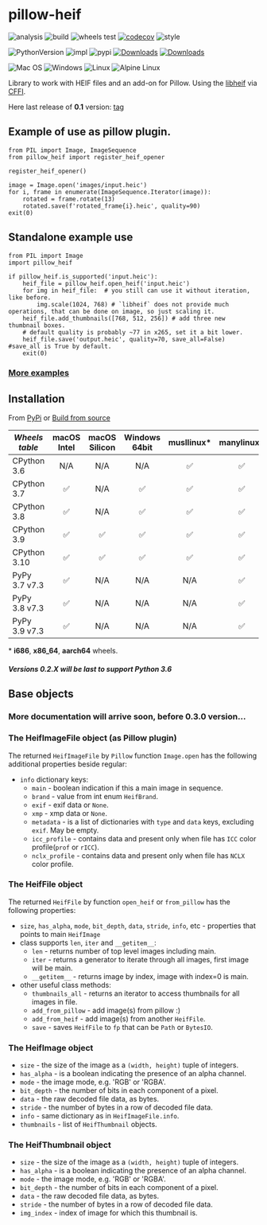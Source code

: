 # pillow-heif

![analysis](https://github.com/bigcat88/pillow_heif/actions/workflows/analysis-coverage.yml/badge.svg)
![build](https://github.com/bigcat88/pillow_heif/actions/workflows/create-release-draft.yml/badge.svg)
![wheels test](https://github.com/bigcat88/pillow_heif/actions/workflows/test-wheels.yaml/badge.svg)
[![codecov](https://codecov.io/gh/bigcat88/pillow_heif/branch/master/graph/badge.svg?token=JY64F2OL6V)](https://codecov.io/gh/bigcat88/pillow_heif)
![style](https://img.shields.io/badge/code%20style-black-000000.svg)

![PythonVersion](https://img.shields.io/badge/python-3.6%20%7C%203.7%20%7C%203.8%20%7C%203.9%20%7C%203.10-blue)
![impl](https://img.shields.io/pypi/implementation/pillow_heif)
![pypi](https://img.shields.io/pypi/v/pillow_heif.svg)
[![Downloads](https://static.pepy.tech/personalized-badge/pillow-heif?period=total&units=international_system&left_color=grey&right_color=orange&left_text=Downloads)](https://pepy.tech/project/pillow-heif)
[![Downloads](https://static.pepy.tech/personalized-badge/pillow-heif?period=month&units=international_system&left_color=grey&right_color=orange&left_text=Downloads/Month)](https://pepy.tech/project/pillow-heif)

![Mac OS](https://img.shields.io/badge/mac%20os-FCC624?style=for-the-badge&logoColor=white)
![Windows](https://img.shields.io/badge/Windows-0078D6?style=for-the-badge&logo=windows&logoColor=white)
![Linux](https://img.shields.io/badge/Linux-FCC624?style=for-the-badge&logo=linux&logoColor=black)
![Alpine Linux](https://img.shields.io/badge/Alpine_Linux-0078D6.svg?style=for-the-badge&logo=alpine-linux&logoColor=white)


Library to work with HEIF files and an add-on for Pillow.
Using the [libheif](https://github.com/strukturag/libheif) via [CFFI](https://cffi.readthedocs.io).

Here last release of **0.1** version: [tag](https://github.com/bigcat88/pillow_heif/tree/v0.1.11)

## Example of use as pillow plugin.
```python3
from PIL import Image, ImageSequence
from pillow_heif import register_heif_opener

register_heif_opener()

image = Image.open('images/input.heic')
for i, frame in enumerate(ImageSequence.Iterator(image)):
    rotated = frame.rotate(13)
    rotated.save(f'rotated_frame{i}.heic', quality=90)
exit(0)
```

## Standalone example use
```python3
from PIL import Image
import pillow_heif

if pillow_heif.is_supported('input.heic'):
    heif_file = pillow_heif.open_heif('input.heic')
    for img in heif_file:  # you still can use it without iteration, like before.
        img.scale(1024, 768) # `libheif` does not provide much operations, that can be done on image, so just scaling it.
    heif_file.add_thumbnails([768, 512, 256]) # add three new thumbnail boxes.
    # default quality is probably ~77 in x265, set it a bit lower.
    heif_file.save('output.heic', quality=70, save_all=False) #save_all is True by default.
    exit(0)
```
### [More examples](https://github.com/bigcat88/pillow_heif/tree/master/examples)

## Installation
From [PyPi](https://pypi.org/project/pillow-heif/) or [Build from source](https://github.com/bigcat88/pillow_heif/blob/master/docs/BUILDING.md)

| **_Wheels table_** | macOS<br/>Intel | macOS<br/>Silicon | Windows<br/>64bit | musllinux* | manylinux* |
|--------------------|:---------------:|:-----------------:|:-----------------:|:----------:|:----------:|
| CPython 3.6        |       N/A       |        N/A        |        N/A        |     ✅      |     ✅      |
| CPython 3.7        |        ✅        |        N/A        |         ✅         |     ✅      |     ✅      |
| CPython 3.8        |        ✅        |        N/A        |         ✅         |     ✅      |     ✅      |
| CPython 3.9        |        ✅        |         ✅         |         ✅         |     ✅      |     ✅      |
| CPython 3.10       |        ✅        |         ✅         |         ✅         |     ✅      |     ✅      |
| PyPy 3.7 v7.3      |        ✅        |        N/A        |        N/A        |    N/A     |     ✅      |
| PyPy 3.8 v7.3      |        ✅        |        N/A        |        N/A        |    N/A     |     ✅      |
| PyPy 3.9 v7.3      |        ✅        |        N/A        |        N/A        |    N/A     |     ✅      |

&ast; **i686**, **x86_64**, **aarch64** wheels.

#### **_Versions 0.2.X will be last to support Python 3.6_**

## Base objects

### More documentation will arrive soon, before 0.3.0 version...

### The HeifImageFile object (as Pillow plugin)
The returned `HeifImageFile` by `Pillow` function `Image.open` has the following additional properties beside regular:
* `info` dictionary keys:
  * `main` - boolean indication if this a main image in sequence.
  * `brand` - value from int enum `HeifBrand`.
  * `exif` - exif data or `None`.
  * `xmp` - xmp data or `None`.
  * `metadata` - is a list of dictionaries with `type` and `data` keys, excluding `exif`. May be empty.
  * `icc_profile` - contains data and present only when file has `ICC` color profile(`prof` or `rICC`).
  * `nclx_profile` - contains data and present only when file has `NCLX` color profile.

### The HeifFile object
The returned `HeifFile` by function `open_heif` or `from_pillow` has the following properties:

* `size`, `has_alpha`, `mode`, `bit_depth`, `data`, `stride`, `info`, etc - properties that points to main `HeifImage`
* class supports `len`, `iter` and `__getitem__`:
  * `len` - returns number of top level images including main.
  * `iter` - returns a generator to iterate through all images, first image will be main.
  * `__getitem__` - returns image by index, image with index=0 is main.
* other useful class methods:
  * `thumbnails_all` - returns an iterator to access thumbnails for all images in file.
  * `add_from_pillow` - add image(s) from pillow :)
  * `add_from_heif` - add image(s) from another `HeifFile`.
  * `save` - saves `HeifFile` to `fp` that can be `Path` or `BytesIO`.

### The HeifImage object

* `size` - the size of the image as a `(width, height)` tuple of integers.
* `has_alpha` - is a boolean indicating the presence of an alpha channel.
* `mode` - the image mode, e.g. 'RGB' or 'RGBA'.
* `bit_depth` - the number of bits in each component of a pixel.
* `data` - the raw decoded file data, as bytes.
* `stride` - the number of bytes in a row of decoded file data.
* `info` - same dictionary as in `HeifImageFile.info`.
* `thumbnails` - list of `HeifThumbnail` objects.

### The HeifThumbnail object

* `size` - the size of the image as a `(width, height)` tuple of integers.
* `has_alpha` - is a boolean indicating the presence of an alpha channel.
* `mode` - the image mode, e.g. 'RGB' or 'RGBA'.
* `bit_depth` - the number of bits in each component of a pixel.
* `data` - the raw decoded file data, as bytes.
* `stride` - the number of bytes in a row of decoded file data.
* `img_index` - index of image for which this thumbnail is.

